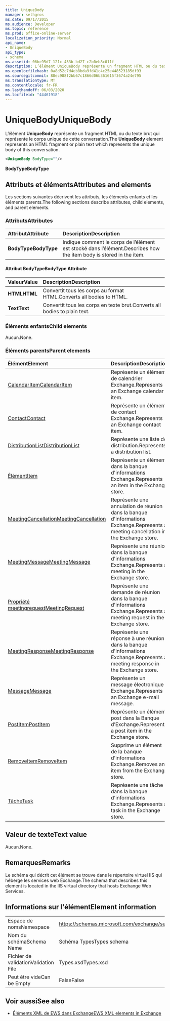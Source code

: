 ```yaml
---
title: UniqueBody
manager: sethgros
ms.date: 09/17/2015
ms.audience: Developer
ms.topic: reference
ms.prod: office-online-server
localization_priority: Normal
api_name:
- UniqueBody
api_type:
- schema
ms.assetid: 06bc95d7-121c-433b-bd27-c2b0eb8c011f
description: L’élément UniqueBody représente un fragment HTML ou du texte brut qui représente le corps unique de cette conversation.
ms.openlocfilehash: 0a8d52c7d4eb8bda9fd41c4c25e448523185df93
ms.sourcegitcommit: 88ec988f2bb67c1866d06b361615f3674a24e795
ms.translationtype: MT
ms.contentlocale: fr-FR
ms.lasthandoff: 06/03/2020
ms.locfileid: "44461918"
---
```

# <a name="uniquebody"></a><span data-ttu-id="5c5c0-103">UniqueBody</span><span class="sxs-lookup"><span data-stu-id="5c5c0-103">UniqueBody</span></span>

<span data-ttu-id="5c5c0-104">L’élément **UniqueBody** représente un fragment HTML ou du texte brut qui représente le corps unique de cette conversation.</span><span class="sxs-lookup"><span data-stu-id="5c5c0-104">The **UniqueBody** element represents an HTML fragment or plain text which represents the unique body of this conversation.</span></span> 
  
```XML
<UniqueBody BodyType=""/>
```

 <span data-ttu-id="5c5c0-105">**BodyType**</span><span class="sxs-lookup"><span data-stu-id="5c5c0-105">**BodyType**</span></span>
## <a name="attributes-and-elements"></a><span data-ttu-id="5c5c0-106">Attributs et éléments</span><span class="sxs-lookup"><span data-stu-id="5c5c0-106">Attributes and elements</span></span>

<span data-ttu-id="5c5c0-107">Les sections suivantes décrivent les attributs, les éléments enfants et les éléments parents.</span><span class="sxs-lookup"><span data-stu-id="5c5c0-107">The following sections describe attributes, child elements, and parent elements.</span></span>
  
### <a name="attributes"></a><span data-ttu-id="5c5c0-108">Attributs</span><span class="sxs-lookup"><span data-stu-id="5c5c0-108">Attributes</span></span>

|<span data-ttu-id="5c5c0-109">**Attribut**</span><span class="sxs-lookup"><span data-stu-id="5c5c0-109">**Attribute**</span></span>|<span data-ttu-id="5c5c0-110">**Description**</span><span class="sxs-lookup"><span data-stu-id="5c5c0-110">**Description**</span></span>|
|:-----|:-----|
|<span data-ttu-id="5c5c0-111">**BodyType**</span><span class="sxs-lookup"><span data-stu-id="5c5c0-111">**BodyType**</span></span> <br/> |<span data-ttu-id="5c5c0-112">Indique comment le corps de l’élément est stocké dans l’élément.</span><span class="sxs-lookup"><span data-stu-id="5c5c0-112">Describes how the item body is stored in the item.</span></span>  <br/> |
   
#### <a name="bodytype-attribute"></a><span data-ttu-id="5c5c0-113">Attribut BodyType</span><span class="sxs-lookup"><span data-stu-id="5c5c0-113">BodyType Attribute</span></span>

|<span data-ttu-id="5c5c0-114">**Valeur**</span><span class="sxs-lookup"><span data-stu-id="5c5c0-114">**Value**</span></span>|<span data-ttu-id="5c5c0-115">**Description**</span><span class="sxs-lookup"><span data-stu-id="5c5c0-115">**Description**</span></span>|
|:-----|:-----|
|<span data-ttu-id="5c5c0-116">**HTML**</span><span class="sxs-lookup"><span data-stu-id="5c5c0-116">**HTML**</span></span> <br/> |<span data-ttu-id="5c5c0-117">Convertit tous les corps au format HTML.</span><span class="sxs-lookup"><span data-stu-id="5c5c0-117">Converts all bodies to HTML.</span></span>  <br/> |
|<span data-ttu-id="5c5c0-118">**Text**</span><span class="sxs-lookup"><span data-stu-id="5c5c0-118">**Text**</span></span> <br/> |<span data-ttu-id="5c5c0-119">Convertit tous les corps en texte brut.</span><span class="sxs-lookup"><span data-stu-id="5c5c0-119">Converts all bodies to plain text.</span></span>  <br/> |
   
### <a name="child-elements"></a><span data-ttu-id="5c5c0-120">Éléments enfants</span><span class="sxs-lookup"><span data-stu-id="5c5c0-120">Child elements</span></span>

<span data-ttu-id="5c5c0-121">Aucun.</span><span class="sxs-lookup"><span data-stu-id="5c5c0-121">None.</span></span>
  
### <a name="parent-elements"></a><span data-ttu-id="5c5c0-122">Éléments parents</span><span class="sxs-lookup"><span data-stu-id="5c5c0-122">Parent elements</span></span>

|<span data-ttu-id="5c5c0-123">**Élément**</span><span class="sxs-lookup"><span data-stu-id="5c5c0-123">**Element**</span></span>|<span data-ttu-id="5c5c0-124">**Description**</span><span class="sxs-lookup"><span data-stu-id="5c5c0-124">**Description**</span></span>|
|:-----|:-----|
|[<span data-ttu-id="5c5c0-125">CalendarItem</span><span class="sxs-lookup"><span data-stu-id="5c5c0-125">CalendarItem</span></span>](calendaritem.md) <br/> |<span data-ttu-id="5c5c0-126">Représente un élément de calendrier Exchange.</span><span class="sxs-lookup"><span data-stu-id="5c5c0-126">Represents an Exchange calendar item.</span></span>  <br/> |
|[<span data-ttu-id="5c5c0-127">Contact</span><span class="sxs-lookup"><span data-stu-id="5c5c0-127">Contact</span></span>](contact.md) <br/> |<span data-ttu-id="5c5c0-128">Représente un élément de contact Exchange.</span><span class="sxs-lookup"><span data-stu-id="5c5c0-128">Represents an Exchange contact item.</span></span>  <br/> |
|[<span data-ttu-id="5c5c0-129">DistributionList</span><span class="sxs-lookup"><span data-stu-id="5c5c0-129">DistributionList</span></span>](distributionlist.md) <br/> |<span data-ttu-id="5c5c0-130">Représente une liste de distribution.</span><span class="sxs-lookup"><span data-stu-id="5c5c0-130">Represents a distribution list.</span></span>  <br/> |
|[<span data-ttu-id="5c5c0-131">Élément</span><span class="sxs-lookup"><span data-stu-id="5c5c0-131">Item</span></span>](item.md) <br/> |<span data-ttu-id="5c5c0-132">Représente un élément dans la banque d'informations Exchange.</span><span class="sxs-lookup"><span data-stu-id="5c5c0-132">Represents an item in the Exchange store.</span></span>  <br/> |
|[<span data-ttu-id="5c5c0-133">MeetingCancellation</span><span class="sxs-lookup"><span data-stu-id="5c5c0-133">MeetingCancellation</span></span>](meetingcancellation.md) <br/> |<span data-ttu-id="5c5c0-134">Représente une annulation de réunion dans la banque d'informations Exchange.</span><span class="sxs-lookup"><span data-stu-id="5c5c0-134">Represents a meeting cancellation in the Exchange store.</span></span>  <br/> |
|[<span data-ttu-id="5c5c0-135">MeetingMessage</span><span class="sxs-lookup"><span data-stu-id="5c5c0-135">MeetingMessage</span></span>](meetingmessage.md) <br/> |<span data-ttu-id="5c5c0-136">Représente une réunion dans la banque d'informations Exchange.</span><span class="sxs-lookup"><span data-stu-id="5c5c0-136">Represents a meeting in the Exchange store.</span></span>  <br/> |
|[<span data-ttu-id="5c5c0-137">Propriété meetingrequest</span><span class="sxs-lookup"><span data-stu-id="5c5c0-137">MeetingRequest</span></span>](meetingrequest.md) <br/> |<span data-ttu-id="5c5c0-138">Représente une demande de réunion dans la banque d'informations Exchange.</span><span class="sxs-lookup"><span data-stu-id="5c5c0-138">Represents a meeting request in the Exchange store.</span></span>  <br/> |
|[<span data-ttu-id="5c5c0-139">MeetingResponse</span><span class="sxs-lookup"><span data-stu-id="5c5c0-139">MeetingResponse</span></span>](meetingresponse.md) <br/> |<span data-ttu-id="5c5c0-140">Représente une réponse à une réunion dans la banque d'informations Exchange.</span><span class="sxs-lookup"><span data-stu-id="5c5c0-140">Represents a meeting response in the Exchange store.</span></span>  <br/> |
|[<span data-ttu-id="5c5c0-141">Message</span><span class="sxs-lookup"><span data-stu-id="5c5c0-141">Message</span></span>](message-ex15websvcsotherref.md) <br/> |<span data-ttu-id="5c5c0-142">Représente un message électronique Exchange.</span><span class="sxs-lookup"><span data-stu-id="5c5c0-142">Represents an Exchange e-mail message.</span></span>  <br/> |
|[<span data-ttu-id="5c5c0-143">PostItem</span><span class="sxs-lookup"><span data-stu-id="5c5c0-143">PostItem</span></span>](postitem.md) <br/> |<span data-ttu-id="5c5c0-144">Représente un élément post dans la Banque d’Exchange.</span><span class="sxs-lookup"><span data-stu-id="5c5c0-144">Represents a post item in the Exchange store.</span></span>  <br/> |
|[<span data-ttu-id="5c5c0-145">RemoveItem</span><span class="sxs-lookup"><span data-stu-id="5c5c0-145">RemoveItem</span></span>](removeitem.md) <br/> |<span data-ttu-id="5c5c0-146">Supprime un élément de la banque d'informations Exchange.</span><span class="sxs-lookup"><span data-stu-id="5c5c0-146">Removes an item from the Exchange store.</span></span>  <br/> |
|[<span data-ttu-id="5c5c0-147">Tâche</span><span class="sxs-lookup"><span data-stu-id="5c5c0-147">Task</span></span>](task.md) <br/> |<span data-ttu-id="5c5c0-148">Représente une tâche dans la banque d'informations Exchange.</span><span class="sxs-lookup"><span data-stu-id="5c5c0-148">Represents a task in the Exchange store.</span></span>  <br/> |
   
## <a name="text-value"></a><span data-ttu-id="5c5c0-149">Valeur de texte</span><span class="sxs-lookup"><span data-stu-id="5c5c0-149">Text value</span></span>

<span data-ttu-id="5c5c0-150">Aucun.</span><span class="sxs-lookup"><span data-stu-id="5c5c0-150">None.</span></span>
  
## <a name="remarks"></a><span data-ttu-id="5c5c0-151">Remarques</span><span class="sxs-lookup"><span data-stu-id="5c5c0-151">Remarks</span></span>

<span data-ttu-id="5c5c0-152">Le schéma qui décrit cet élément se trouve dans le répertoire virtuel IIS qui héberge les services web Exchange.</span><span class="sxs-lookup"><span data-stu-id="5c5c0-152">The schema that describes this element is located in the IIS virtual directory that hosts Exchange Web Services.</span></span>
  
## <a name="element-information"></a><span data-ttu-id="5c5c0-153">Informations sur l'élément</span><span class="sxs-lookup"><span data-stu-id="5c5c0-153">Element information</span></span>

|||
|:-----|:-----|
|<span data-ttu-id="5c5c0-154">Espace de noms</span><span class="sxs-lookup"><span data-stu-id="5c5c0-154">Namespace</span></span>  <br/> |https://schemas.microsoft.com/exchange/services/2006/types  <br/> |
|<span data-ttu-id="5c5c0-155">Nom du schéma</span><span class="sxs-lookup"><span data-stu-id="5c5c0-155">Schema Name</span></span>  <br/> |<span data-ttu-id="5c5c0-156">Schéma Types</span><span class="sxs-lookup"><span data-stu-id="5c5c0-156">Types schema</span></span>  <br/> |
|<span data-ttu-id="5c5c0-157">Fichier de validation</span><span class="sxs-lookup"><span data-stu-id="5c5c0-157">Validation File</span></span>  <br/> |<span data-ttu-id="5c5c0-158">Types.xsd</span><span class="sxs-lookup"><span data-stu-id="5c5c0-158">Types.xsd</span></span>  <br/> |
|<span data-ttu-id="5c5c0-159">Peut être vide</span><span class="sxs-lookup"><span data-stu-id="5c5c0-159">Can be Empty</span></span>  <br/> |<span data-ttu-id="5c5c0-160">False</span><span class="sxs-lookup"><span data-stu-id="5c5c0-160">False</span></span>  <br/> |
   
## <a name="see-also"></a><span data-ttu-id="5c5c0-161">Voir aussi</span><span class="sxs-lookup"><span data-stu-id="5c5c0-161">See also</span></span>



- [<span data-ttu-id="5c5c0-162">Éléments XML de EWS dans Exchange</span><span class="sxs-lookup"><span data-stu-id="5c5c0-162">EWS XML elements in Exchange</span></span>](ews-xml-elements-in-exchange.md)

